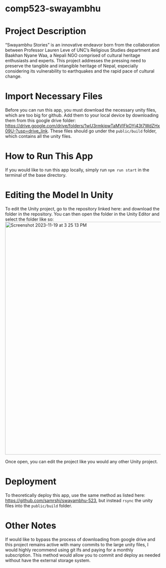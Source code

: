 # comp523-swayambhu
# Project Description
“Swayambhu Stories” is an innovative endeavor born from the collaboration between Professor Lauren Leve of UNC’s Religious Studies department and Baakhan Nyane Waa, a Nepali NGO comprised of cultural heritage enthusiasts and experts. This project addresses the pressing need to preserve the tangible and intangible heritage of Nepal, especially considering its vulnerability to earthquakes and the rapid pace of cultural change.

# Import Necessary Files
Before you can run this app, you must download the necessary unity files, which are too big for github. Add them to your local device by downloading them from this google drive folder: https://drive.google.com/drive/folders/1wU3rmkipwTaMVIFkOYj43t7WdZHx09U-?usp=drive_link. These files should go under the `public/build` folder, which contains all the unity files.

# How to Run This App
If you would like to run this app locally, simply run `npm run start` in the terminal of the base directory. 

# Editing the Model In Unity
To edit the Unity project, go to the repository linked here: and download the folder in the repository. You can then open the folder in the Unity Editor and select the folder like so:
<img width="754" alt="Screenshot 2023-11-19 at 3 25 13 PM" src="https://github.com/charlesma11/comp523-swayambhu/assets/73028566/a85ebb41-cd15-4006-b37c-ca9b8e71d5cf">

Once open, you can edit the project like you would any other Unity project.

# Deployment
To theoretically deploy this app, use the same method as listed here: https://github.com/samrshi/swayambhu-523, but instead `rsync` the unity files into the `public/build` folder.

# Other Notes
If would like to bypass the process of downloading from google drive and this project remains active with many commits to the large unity files, I would highly recommend using git lfs and paying for a monthly subscription. This method would allow you to commit and deploy as needed without have the external storage system.

